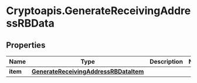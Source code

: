 # Cryptoapis.GenerateReceivingAddressRBData

## Properties

Name | Type | Description | Notes
------------ | ------------- | ------------- | -------------
**item** | [**GenerateReceivingAddressRBDataItem**](GenerateReceivingAddressRBDataItem.md) |  | 


